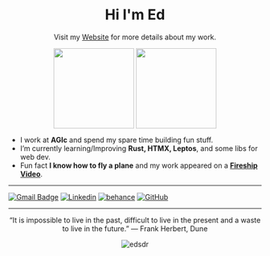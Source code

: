  <h1 align="center">Hi I'm Ed </h1>
 <p align="center">
  Visit my <a href="https://edsdr.com/" target="_blank">Website</a> for more details about
  my work.
 </p>
 <p align="center">
  <img height="160em" align="center" src="https://github-readme-streak-stats.herokuapp.com?user=EdSDR&theme=tokyonight&border_radius=10&hide_border=true">
  <img height="160em" align="center" src="https://github-readme-stats.vercel.app/api/top-langs/?username=EdSDR&&layout=compact&hide=shell&theme=tokyonight&hide_border=true">
 </p>
 
 -  I work at **AGIc** and spend my spare time building fun stuff.
 -  I’m currently learning/Improving **Rust, HTMX, Leptos**, and some libs for web dev.
 -  Fun fact **I know how to fly a plane** and my work appeared on a **[Fireship Video](https://youtu.be/HCOQmKTFzYY?t=96)**.
   
---
 
[![Gmail Badge](https://img.shields.io/badge/-contact@edsdr.com-006bed?style=for-the-badge-square&logo=Gmail&logoColor=white&link=mailto:contact@edsdr.com)](mailto:contact@edsdr.com)
[![Linkedin](https://img.shields.io/badge/-EdCastro-blue?style=for-the-badge-square&logo=Linkedin&logoColor=white&link=https://https://www.linkedin.com/in/edsdr/)](https://www.linkedin.com/in/edsdr/)
[![behance](https://aleen42.github.io/badges/src/behance.svg)](https://www.behance.net/EdSDR)
[![GitHub](https://img.shields.io/github/followers/EdSdr?label=follow&style=social)](https://github.com/EdSdr)

---

<p align="center">“It is impossible to live in the past, difficult to live in the present and a waste to live in the future.”
― Frank Herbert, Dune</p>

<p align="center"><img src="https://komarev.com/ghpvc/?username=edsdr&label=Profile%20views&color=0e75b6&style=flat" alt="edsdr" /></p>
